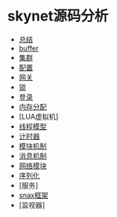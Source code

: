 # skynet源码分析

- [总结](summary.md)
- [buffer](buffer.md)
- [集群](cluster.md)
- [配置](config.md)
- [网关](gateway.md)
- [锁](lock.md)
- [登录](login.md)
- [内存分配](malloc.md)
- [LUA虚拟机]
- [线程模型](thread.md)
- [计时器](timer.md)
- [模块机制](modules.md)
- [消息机制](msg.md)
- [网络模块](net.md)
- [序列化](serialize.md)
- [服务]
- [snax框架](snax.md)
- [监视器]


